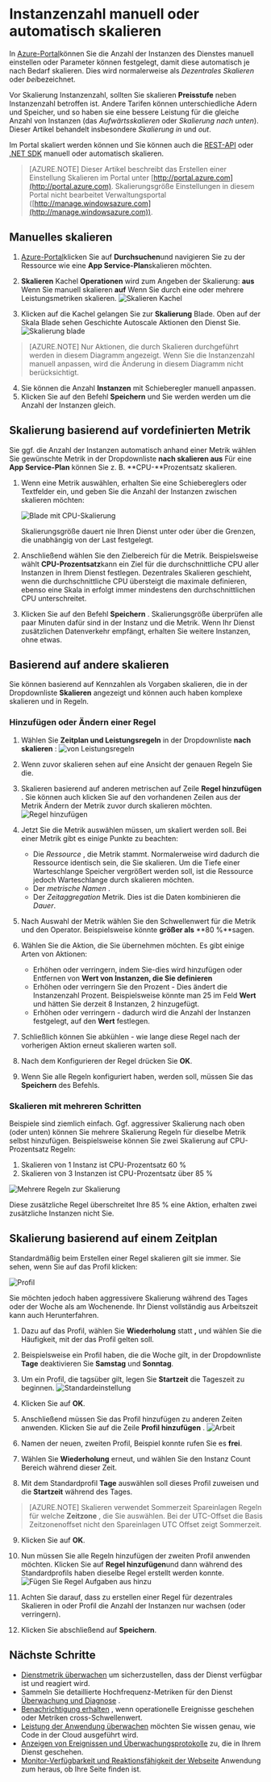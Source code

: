 <properties
    pageTitle="Instanzenzahl manuell oder automatisch skalieren | Microsoft Azure"
    description="Erfahren Sie, wie Ihre Azure-Dienste."
    authors="rboucher"
    manager="carolz"
    editor=""
    services="monitoring-and-diagnostics"
    documentationCenter="monitoring-and-diagnostics"/>

<tags
    ms.service="monitoring-and-diagnostics"
    ms.workload="na"
    ms.tgt_pltfrm="na"
    ms.devlang="na"
    ms.topic="article"
    ms.date="09/08/2015"
    ms.author="robb"/>

# <a name="scale-instance-count-manually-or-automatically"></a>Instanzenzahl manuell oder automatisch skalieren

In [Azure-Portal](https://portal.azure.com/)können Sie die Anzahl der Instanzen des Dienstes manuell einstellen oder Parameter können festgelegt, damit diese automatisch je nach Bedarf skalieren. Dies wird normalerweise als *Dezentrales Skalieren* oder *bei*bezeichnet.

Vor Skalierung Instanzenzahl, sollten Sie skalieren **Preisstufe** neben Instanzenzahl betroffen ist. Andere Tarifen können unterschiedliche Adern und Speicher, und so haben sie eine bessere Leistung für die gleiche Anzahl von Instanzen (das *Aufwärtsskalieren* oder *Skalierung nach unten*). Dieser Artikel behandelt insbesondere *Skalierung in* und *out*.

Im Portal skaliert werden können und Sie können auch die [REST-API](https://msdn.microsoft.com/library/azure/dn931953.aspx) oder [.NET SDK](https://www.nuget.org/packages/Microsoft.Azure.Insights/) manuell oder automatisch skalieren.

> [AZURE.NOTE] Dieser Artikel beschreibt das Erstellen einer Einstellung Skalieren im Portal unter [http://portal.azure.com](http://portal.azure.com). Skalierungsgröße Einstellungen in diesem Portal nicht bearbeitet Verwaltungsportal ([http://manage.windowsazure.com](http://manage.windowsazure.com)).

## <a name="scaling-manually"></a>Manuelles skalieren

1. [Azure-Portal](https://portal.azure.com/)klicken Sie auf **Durchsuchen**und navigieren Sie zu der Ressource wie eine **App Service-Plan**skalieren möchten.

2. **Skalieren** Kachel **Operationen** wird zum Angeben der Skalierung: **aus** Wenn Sie manuell skalieren **auf** Wenn Sie durch eine oder mehrere Leistungsmetriken skalieren.
    ![Skalieren Kachel](./media/insights-how-to-scale/Insights_UsageLens.png)

3. Klicken auf die Kachel gelangen Sie zur **Skalierung** Blade. Oben auf der Skala Blade sehen Geschichte Autoscale Aktionen den Dienst Sie.  
    ![Skalierung blade](./media/insights-how-to-scale/Insights_ScaleBladeDayZero.png)

>[AZURE.NOTE] Nur Aktionen, die durch Skalieren durchgeführt werden in diesem Diagramm angezeigt. Wenn Sie die Instanzenzahl manuell anpassen, wird die Änderung in diesem Diagramm nicht berücksichtigt.

4. Sie können die Anzahl **Instanzen** mit Schieberegler manuell anpassen.
5. Klicken Sie auf den Befehl **Speichern** und Sie werden werden um die Anzahl der Instanzen gleich.

## <a name="scaling-based-on-a-pre-set-metric"></a>Skalierung basierend auf vordefinierten Metrik

Sie ggf. die Anzahl der Instanzen automatisch anhand einer Metrik wählen Sie gewünschte Metrik in der Dropdownliste **nach skalieren aus** Für eine **App Service-Plan** können Sie z. B. **CPU-**Prozentsatz skalieren.

1. Wenn eine Metrik auswählen, erhalten Sie eine Schiebereglers oder Textfelder ein, und geben Sie die Anzahl der Instanzen zwischen skalieren möchten:

    ![Blade mit CPU-Skalierung](./media/insights-how-to-scale/Insights_ScaleBladeCPU.png)

    Skalierungsgröße dauert nie Ihren Dienst unter oder über die Grenzen, die unabhängig von der Last festgelegt.

2. Anschließend wählen Sie den Zielbereich für die Metrik. Beispielsweise wählt **CPU-Prozentsatz**kann ein Ziel für die durchschnittliche CPU aller Instanzen in Ihrem Dienst festlegen. Dezentrales Skalieren geschieht, wenn die durchschnittliche CPU übersteigt die maximale definieren, ebenso eine Skala in erfolgt immer mindestens den durchschnittlichen CPU unterschreitet.

3. Klicken Sie auf den Befehl **Speichern** . Skalierungsgröße überprüfen alle paar Minuten dafür sind in der Instanz und die Metrik. Wenn Ihr Dienst zusätzlichen Datenverkehr empfängt, erhalten Sie weitere Instanzen, ohne etwas.

## <a name="scale-based-on-other-metrics"></a>Basierend auf andere skalieren

Sie können basierend auf Kennzahlen als Vorgaben skalieren, die in der Dropdownliste **Skalieren** angezeigt und können auch haben komplexe skalieren und in Regeln.

### <a name="adding-or-changing-a-rule"></a>Hinzufügen oder Ändern einer Regel

1. Wählen Sie **Zeitplan und Leistungsregeln** in der Dropdownliste **nach skalieren** : ![von Leistungsregeln](./media/insights-how-to-scale/Insights_PerformanceRules.png)

2. Wenn zuvor skalieren sehen auf eine Ansicht der genauen Regeln Sie die.

3. Skalieren basierend auf anderen metrischen auf Zeile **Regel hinzufügen** . Sie können auch klicken Sie auf den vorhandenen Zeilen aus der Metrik Ändern der Metrik zuvor durch skalieren möchten.
![Regel hinzufügen](./media/insights-how-to-scale/Insights_AddRule.png)

4. Jetzt Sie die Metrik auswählen müssen, um skaliert werden soll. Bei einer Metrik gibt es einige Punkte zu beachten:
    * Die *Ressource* , die Metrik stammt. Normalerweise wird dadurch die Ressource identisch sein, die Sie skalieren. Um die Tiefe einer Warteschlange Speicher vergrößert werden soll, ist die Ressource jedoch Warteschlange durch skalieren möchten.
    * Der *metrische Namen* .
    * Der *Zeitaggregation* Metrik. Dies ist die Daten kombinieren die *Dauer*.

5. Nach Auswahl der Metrik wählen Sie den Schwellenwert für die Metrik und den Operator. Beispielsweise könnte **größer als** **80 %**sagen.

6. Wählen Sie die Aktion, die Sie übernehmen möchten. Es gibt einige Arten von Aktionen:
    * Erhöhen oder verringern, indem Sie-dies wird hinzufügen oder Entfernen von **Wert von Instanzen, die Sie definieren**
    * Erhöhen oder verringern Sie den Prozent - Dies ändert die Instanzenzahl Prozent. Beispielsweise könnte man 25 im Feld **Wert** und hätten Sie derzeit 8 Instanzen, 2 hinzugefügt.
    * Erhöhen oder verringern - dadurch wird die Anzahl der Instanzen festgelegt, auf den **Wert** festlegen.

7. Schließlich können Sie abkühlen - wie lange diese Regel nach der vorherigen Aktion erneut skalieren warten soll.

8. Nach dem Konfigurieren der Regel drücken Sie **OK**.

9. Wenn Sie alle Regeln konfiguriert haben, werden soll, müssen Sie das **Speichern** des Befehls.

### <a name="scaling-with-multiple-steps"></a>Skalieren mit mehreren Schritten

Beispiele sind ziemlich einfach. Ggf. aggressiver Skalierung nach oben (oder unten) können Sie mehrere Skalierung Regeln für dieselbe Metrik selbst hinzufügen. Beispielsweise können Sie zwei Skalierung auf CPU-Prozentsatz Regeln:

1. Skalieren von 1 Instanz ist CPU-Prozentsatz 60 %
2. Skalieren von 3 Instanzen ist CPU-Prozentsatz über 85 %

![Mehrere Regeln zur Skalierung](./media/insights-how-to-scale/Insights_MultipleScaleRules.png)

Diese zusätzliche Regel überschreitet Ihre 85 % eine Aktion, erhalten zwei zusätzliche Instanzen nicht Sie.

## <a name="scale-based-on-a-schedule"></a>Skalierung basierend auf einem Zeitplan


Standardmäßig beim Erstellen einer Regel skalieren gilt sie immer. Sie sehen, wenn Sie auf das Profil klicken:

![Profil](./media/insights-how-to-scale/Insights_Profile.png)

Sie möchten jedoch haben aggressivere Skalierung während des Tages oder der Woche als am Wochenende. Ihr Dienst vollständig aus Arbeitszeit kann auch Herunterfahren.

1. Dazu auf das Profil, wählen Sie **Wiederholung** statt **,** und wählen Sie die Häufigkeit, mit der das Profil gelten soll.

2. Beispielsweise ein Profil haben, die die Woche gilt, in der Dropdownliste **Tage** deaktivieren Sie **Samstag** und **Sonntag**.

3. Um ein Profil, die tagsüber gilt, legen Sie **Startzeit** die Tageszeit zu beginnen.
    ![Standardeinstellung](./media/insights-how-to-scale/Insights_ProfileRecurrence.png)

4. Klicken Sie auf **OK**.

5. Anschließend müssen Sie das Profil hinzufügen zu anderen Zeiten anwenden. Klicken Sie auf die Zeile **Profil hinzufügen** .
    ![Arbeit](./media/insights-how-to-scale/Insights_ProfileOffWork.png)

6. Namen der neuen, zweiten Profil, Beispiel konnte rufen Sie es **frei**.

7. Wählen Sie **Wiederholung** erneut, und wählen Sie den Instanz Count Bereich während dieser Zeit.

8. Mit dem Standardprofil **Tage** auswählen soll dieses Profil zuweisen und die **Startzeit** während des Tages.

>[AZURE.NOTE] Skalieren verwendet Sommerzeit Spareinlagen Regeln für welche **Zeitzone** , die Sie auswählen. Bei der UTC-Offset die Basis Zeitzonenoffset nicht den Spareinlagen UTC Offset zeigt Sommerzeit.

9. Klicken Sie auf **OK**.

10. Nun müssen Sie alle Regeln hinzufügen der zweiten Profil anwenden möchten. Klicken Sie auf **Regel hinzufügen**und dann während des Standardprofils haben dieselbe Regel erstellt werden konnte.
    ![Fügen Sie Regel Aufgaben aus hinzu](./media/insights-how-to-scale/Insights_RuleOffWork.png)

11. Achten Sie darauf, dass zu erstellen einer Regel für dezentrales Skalieren in oder Profil die Anzahl der Instanzen nur wachsen (oder verringern).

12. Klicken Sie abschließend auf **Speichern**.

## <a name="next-steps"></a>Nächste Schritte

* [Dienstmetrik überwachen](insights-how-to-customize-monitoring.md) um sicherzustellen, dass der Dienst verfügbar ist und reagiert wird.
* Sammeln Sie detaillierte Hochfrequenz-Metriken für den Dienst [Überwachung und Diagnose](insights-how-to-use-diagnostics.md) .
* [Benachrichtigung erhalten](insights-receive-alert-notifications.md) , wenn operationelle Ereignisse geschehen oder Metriken cross-Schwellenwert.
* [Leistung der Anwendung überwachen](../application-insights/app-insights-azure-web-apps.md) möchten Sie wissen genau, wie Code in der Cloud ausgeführt wird.
* [Anzeigen von Ereignissen und Überwachungsprotokolle](insights-debugging-with-events.md) zu, die in Ihrem Dienst geschehen.
* [Monitor-Verfügbarkeit und Reaktionsfähigkeit der Webseite](../application-insights/app-insights-monitor-web-app-availability.md) Anwendung zum heraus, ob Ihre Seite finden ist.
